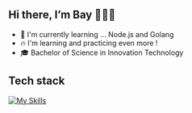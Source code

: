 ## Hi there,  I’m Bay 👨🏻‍💻
* 🌱 I'm currently learning ... Node.js and Golang
* 🔥 I'm learning and practicing even more !
* 🎓 Bachelor of Science in Innovation Technology

## Tech stack
[![My Skills](https://skillicons.dev/icons?i=mongodb,expressjs,react,nodejs,nextjs,ts,js,html,css,tailwindcss)](https://skillicons.dev)





